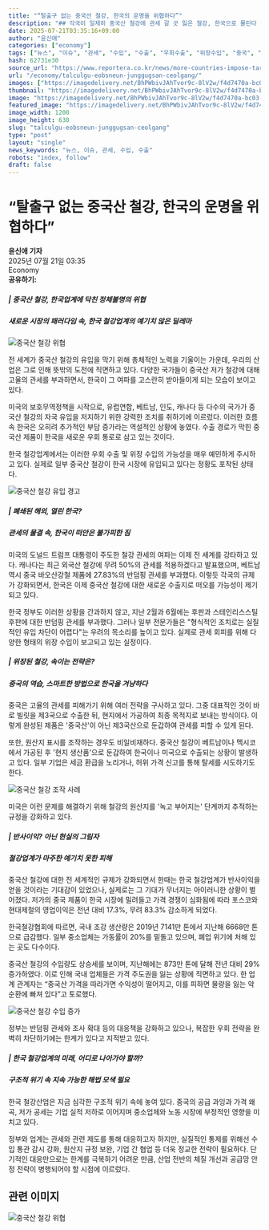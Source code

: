 ```yaml
---
title: "“탈출구 없는 중국산 철강, 한국의 운명을 위협하다”"
description: "## 각국이 일제히 중국산 철강에 관세 갈 곳 잃은 철강, 한국으로 몰린다 국내 철강산업, 반사이익보다 피해 더 커 ..."
date: 2025-07-21T03:35:16+09:00
author: "윤신애"
categories: ["economy"]
tags: ["뉴스", "이슈", "관세", "수입", "수출", "우회수출", "위장수입", "중국", "철강", "철강업계", "트럼프", "보호무역의역습", "철강산업의지각변동"]
hash: 62731e30
source_url: "https://www.reportera.co.kr/news/more-countries-impose-tariffs-on-chinese-steel/"
url: "/economy/talculgu-eobsneun-junggugsan-ceolgang/"
images: ["https://imagedelivery.net/BhPWbivJAhTvor9c-8lV2w/f4d7470a-bc03-425a-382c-5be9b47eaf00/public", "https://imagedelivery.net/BhPWbivJAhTvor9c-8lV2w/5a598793-534d-454c-63eb-70e1fa6f3600/public", "https://imagedelivery.net/BhPWbivJAhTvor9c-8lV2w/db395aed-b0d8-4c81-9da1-2efee098e700/public", "https://imagedelivery.net/BhPWbivJAhTvor9c-8lV2w/2ba6974b-fe44-488e-a76a-754eb5024700/public", "https://imagedelivery.net/BhPWbivJAhTvor9c-8lV2w/d3279133-6882-46e3-676e-40b242539e00/public"]
thumbnail: "https://imagedelivery.net/BhPWbivJAhTvor9c-8lV2w/f4d7470a-bc03-425a-382c-5be9b47eaf00/public"
image: "https://imagedelivery.net/BhPWbivJAhTvor9c-8lV2w/f4d7470a-bc03-425a-382c-5be9b47eaf00/public"
featured_image: "https://imagedelivery.net/BhPWbivJAhTvor9c-8lV2w/f4d7470a-bc03-425a-382c-5be9b47eaf00/public"
image_width: 1200
image_height: 630
slug: "talculgu-eobsneun-junggugsan-ceolgang"
type: "post"
layout: "single"
news_keywords: "뉴스, 이슈, 관세, 수입, 수출"
robots: "index, follow"
draft: false
---
```


# “탈출구 없는 중국산 철강, 한국의 운명을 위협하다”

**윤신애 기자**  
2025년 07월 21일 03:35  
Economy  
**공유하기:**

##### | 중국산 철강, 한국업계에 닥친 정체불명의 위협
##### 새로운 시장의 패러다임 속, 한국 철강업계의 예기치 않은 딜레마

![중국산 철강 위협](https://imagedelivery.net/BhPWbivJAhTvor9c-8lV2w/5a598793-534d-454c-63eb-70e1fa6f3600/public)


전 세계가 중국산 철강의 유입을 막기 위해 총체적인 노력을 기울이는 가운데, 우리의 산업은 그로 인해 뜻밖의 도전에 직면하고 있다. 다양한 국가들이 중국산 저가 철강에 대해 고율의 관세를 부과하면서, 한국이 그 여파를 고스란히 받아들이게 되는 모습이 보이고 있다. 

미국의 보호무역정책을 시작으로, 유럽연합, 베트남, 인도, 캐나다 등 다수의 국가가 중국산 철강의 자국 유입을 저지하기 위한 강력한 조치를 취하기에 이르렀다. 이러한 흐름 속 한국은 오히려 추가적인 부담 증가라는 역설적인 상황에 놓였다. 수출 경로가 막힌 중국산 제품이 한국을 새로운 우회 통로로 삼고 있는 것이다.

한국 철강업계에서는 이러한 우회 수출 및 위장 수입의 가능성을 매우 예민하게 주시하고 있다. 실제로 일부 중국산 철강이 한국 시장에 유입되고 있다는 정황도 포착된 상태다.

![중국산 철강 유입 경고](https://imagedelivery.net/BhPWbivJAhTvor9c-8lV2w/2ba6974b-fe44-488e-a76a-754eb5024700/public)


##### | 폐쇄된 해외, 열린 한국?
##### 관세의 물결 속, 한국이 떠안은 불가피한 짐

미국의 도널드 트럼프 대통령이 주도한 철강 관세의 여파는 이제 전 세계를 강타하고 있다. 캐나다는 최근 외국산 철강에 무려 50%의 관세를 적용하겠다고 발표했으며, 베트남 역시 중국 바오산강철 제품에 27.83%의 반덤핑 관세를 부과했다. 이렇듯 각국의 규제가 강화되면서, 한국은 이제 중국산 철강에 대한 새로운 수출지로 떠오를 가능성이 제기되고 있다.

한국 정부도 이러한 상황을 간과하지 않고, 지난 2월과 6월에는 후판과 스테인리스스틸 후판에 대한 반덤핑 관세를 부과했다. 그러나 일부 전문가들은 "형식적인 조치로는 실질적인 유입 차단이 어렵다"는 우려의 목소리를 높이고 있다. 실제로 관세 회피를 위해 다양한 형태의 위장 수입이 보고되고 있는 실정이다.

##### | 위장된 철강, 속이는 전략은?
##### 중국의 역습, 스마트한 방법으로 한국을 겨냥하다

중국은 고율의 관세를 피해가기 위해 여러 전략을 구사하고 있다. 그중 대표적인 것이 바로 빌릿을 제3국으로 수출한 뒤, 현지에서 가공하여 최종 목적지로 보내는 방식이다. 이렇게 완성된 제품은 '중국산'이 아닌 제3국산으로 둔갑하여 관세를 피할 수 있게 된다. 

또한, 원산지 표시를 조작하는 경우도 비일비재하다. 중국산 철강이 베트남이나 멕시코에서 가공된 후 '현지 생산품'으로 둔갑하여 한국이나 미국으로 수출되는 상황이 발생하고 있다. 일부 기업은 세금 환급을 노리거나, 허위 가격 신고를 통해 탈세를 시도하기도 한다.

![중국산 철강 조작 사례](https://imagedelivery.net/BhPWbivJAhTvor9c-8lV2w/db395aed-b0d8-4c81-9da1-2efee098e700/public)


미국은 이런 문제를 해결하기 위해 철강의 원산지를 '녹고 부어지는' 단계까지 추적하는 규정을 강화하고 있다.

##### | 반사이익? 아닌 현실의 그림자
##### 철강업계가 마주한 예기치 못한 피해

중국산 철강에 대한 전 세계적인 규제가 강화되면서 한때는 한국 철강업계가 반사이익을 얻을 것이라는 기대감이 있었으나, 실제로는 그 기대가 무너지는 아이러니한 상황이 벌어졌다. 저가의 중국 제품이 한국 시장에 밀려들고 가격 경쟁이 심화됨에 따라 포스코와 현대제철의 영업이익은 전년 대비 17.3%, 무려 83.3% 감소하게 되었다.

한국철강협회에 따르면, 국내 조강 생산량은 2019년 7141만 톤에서 지난해 6668만 톤으로 급감했다. 일부 중소업체는 가동률이 20%를 밑돌고 있으며, 폐업 위기에 처해 있는 곳도 다수이다.

중국산 철강의 수입량도 상승세를 보이며, 지난해에는 873만 톤에 달해 전년 대비 29% 증가하였다. 이로 인해 국내 업체들은 가격 주도권을 잃는 상황에 직면하고 있다. 한 업계 관계자는 “중국산 가격을 따라가면 수익성이 떨어지고, 이를 피하면 물량을 잃는 악순환에 빠져 있다”고 토로했다.

![중국산 철강 수입 증가](https://imagedelivery.net/BhPWbivJAhTvor9c-8lV2w/f4d7470a-bc03-425a-382c-5be9b47eaf00/public)


정부는 반덤핑 관세와 조사 확대 등의 대응책을 강화하고 있으나, 복잡한 우회 전략을 완벽히 차단하기에는 한계가 있다고 지적받고 있다.

##### | 한국 철강업계의 미래, 어디로 나아가야 할까?
##### 구조적 위기 속 지속 가능한 해법 모색 필요

한국 철강산업은 지금 심각한 구조적 위기 속에 놓여 있다. 중국의 공급 과잉과 가격 왜곡, 저가 공세는 기업 실적 저하로 이어지며 중소업체와 노동 시장에 부정적인 영향을 미치고 있다. 

정부와 업계는 관세와 관련 제도를 통해 대응하고자 하지만, 실질적인 통제를 위해선 수입 통관 감시 강화, 원산지 규정 보완, 기업 간 협업 등 더욱 정교한 전략이 필요하다. 단기적인 대응만으로는 한계를 극복하기 어려운 만큼, 산업 전반의 체질 개선과 공급망 안정 전략이 병행되어야 할 시점에 이르렀다.

## 관련 이미지

![중국산 철강 위협](https://imagedelivery.net/BhPWbivJAhTvor9c-8lV2w/d3279133-6882-46e3-676e-40b242539e00/public)

